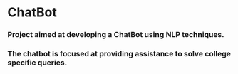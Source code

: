 # ChatBot
### Project aimed at developing a ChatBot using NLP techniques.
### The chatbot is focused at providing assistance to solve college specific queries.
